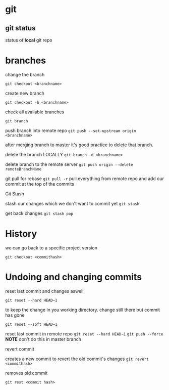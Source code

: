# git

## git status
status of **local** git repo 

# branches

change the branch

`git checkout <branchname>`

create new branch

`git checkout -b <branchname>`

check all available branches

`git branch`

push branch into remote repo
`git push --set-upstream origin <branchname>`

after merging branch to master it's good practice to delete that branch.

delete the branch LOCALLY
`git branch -d <branchname>`

delete branch to the remote server
`git push origin --delete remoteBranchName`


git pull for rebase
`git pull -r`
pull everything from remote repo and add our commit at the top of the commits

Git Stash

stash our changes which we don't want to commit yet
`git stash`

get back changes
`git stash pop`

# History

we can go back to a specific project version

`git checkout <commithash>`

# Undoing and changing commits

reset last commit and changes aswell

`git reset --hard HEAD~1`

to keep the change in you working directory.
change still there but commit has gone

`git reset --soft HEAD~1`

reset last commit in remote repo
`git reset --hard HEAD~1`
`git push --force`
**NOTE** don't do this in master branch

revert commit

creates a new commit to revert the old commit's changes
`git revert <commithash>`

removes old commit

`git rest <commit hash>`